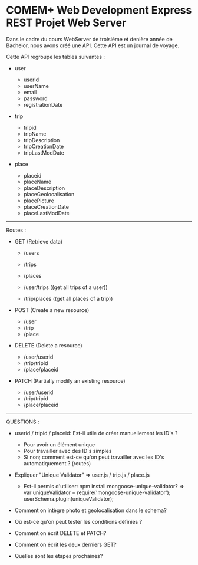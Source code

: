 # COMEM+ Web Development Express REST Projet Web Server

Dans le cadre du cours WebServer de troisième et denière année de Bachelor, nous avons créé une API. Cette API est un journal de voyage.

Cette API regroupe les tables suivantes :

- user
    - userid
    - userName 
    - email
    - password
    - registrationDate
    
- trip
    - tripid
    - tripName
    - tripDescription
    - tripCreationDate
    - tripLastModDate
    
- place
    - placeid
    - placeName
    - placeDescription
    - placeGeolocalisation
    - placePicture
    - placeCreationDate
    - placeLastModDate
    
    
-----------------------------------------------------------------

Routes :

- GET (Retrieve data)
    - /users
    - /trips
    - /places

    - /user/trips ((get all trips of a user))
    - /trip/places ((get all places of a trip))

- POST (Create a new resource)
    - /user
    - /trip
    - /place

- DELETE (Delete a resource)
    - /user/userid
    - /trip/tripid
    - /place/placeid

- PATCH (Partially modify an existing resource)
    - /user/userid
    - /trip/tripid
    - /place/placeid


-----------------------------------------------------------------

QUESTIONS :

- userid / tripid / placeid: Est-il utile de créer manuellement les ID's ?
    - Pour avoir un élément unique
    - Pour travailler avec des ID's simples
    - Si non; comment est-ce qu'on peut travailler avec les ID's automatiquement ? (routes)
    
- Expliquer "Unique Validator" => user.js / trip.js / place.js
    - Est-il permis d'utiliser: npm install mongoose-unique-validator?
      => var uniqueValidator = require('mongoose-unique-validator');
         userSchema.plugin(uniqueValidator);

- Comment on intègre photo et geolocalisation dans le schema?

- Où est-ce qu'on peut tester les conditions définies ?

- Comment on écrit DELETE et PATCH? 
- Comment on écrit les deux derniers GET?

- Quelles sont les étapes prochaines?